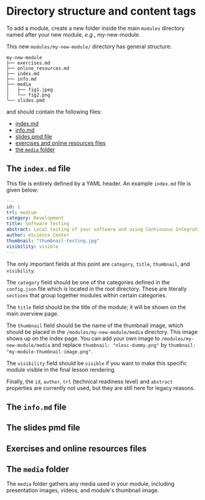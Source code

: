 # Directory structure and content tags

To add a module, create a new folder inside the main `modules` directory
named after your new module, *e.g.*, my-new-module.

This new `modules/my-new-module/` directory has general structure:

```console
my-new-module
├── exercises.md
├── online_resources.md
├── index.md
├── info.md
├── media
│   ├── fig1.jpeg
│   └── fig2.png
└── slides.pmd
```

and should contain the following files:

- [index.md](#the-indexmd-file)
- [info.md](#the-infomd-file)
- [slides pmd file](#the-slides-pmd-file)
- [exercises and online resources files](#exercises-and-online-resources-files)
- [the `media` folder](#the-media-folder)

## The `index.md` file
This file is entirely defined by a YAML header.
An example `index.md` file is given below:

```yaml
---
id: 1
trl: medium
category: Development
title: Software Testing
abstract: Local testing of your software and using Continuous Integration and Continuous Deployment (CI/CD)
author: eScience Center
thumbnail: "thumbnail-testing.jpg"
visibility: visible
---
```
The only important fields at this point are `category`, `title`, `thumbnail`, and `visibility`.

The `category` field should be one of the categories defined in the `config.json` file which is located in the root directory. These are literally `sections` that group together modules within certain categories.

The `title` field should be the title of the module; it will be shown on the main overview page.

The `thumbnail` field should be the name of the thumbnail image, which should be placed in the `/modules/my-new-module/media` directory. This image shows up on the index page. You can add your own image to `/modules/my-new-module/media` and replace `thumbnail: "nlesc-dummy.png"` by `thumbnail: "my-module-thumbnail-image.png"`.

The `visibility` field should be `visible` if you want to make this specific module visible in the final lesson rendering.  

Finally, the `id`, `author`, `trl` (technical readiness level) and `abstract` properties are currently not used, but they are still here for legacy reasons.

## The `info.md` file

## The slides pmd file

## Exercises and online resources files

## The `media` folder

The `media` folder gathers any media used in your module, including presentation images, videos, and module's thumbnail image.

